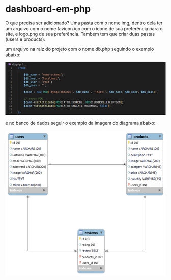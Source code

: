 # dashboard-em-php

O que precisa ser adicionado?
Uma pasta com o nome img, dentro dela ter um arquivo com o nome favicon.ico com o ícone de sua preferência para o site, e logo.png de sua preferência. Também tem que criar duas pastas (users e products).

um arquivo na raiz do projeto com o nome db.php seguindo o exemplo abaixo:

![imagem db](https://github.com/daviidpires/dashboard-em-php/blob/78afc785e58ba84a2d8e4abce40056b9e94d7fee/db.PNG)

e no banco de dados seguir o exemplo da imagem do diagrama abaixo:

![imagem diagrama](https://github.com/daviidpires/dashboard-em-php/blob/8a2462db5a69f9fc4962553816aaf2c434eca91d/diagrama.png)
